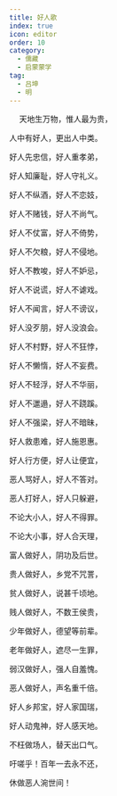 ```yaml
---
title: 好人歌
index: true
icon: editor
order: 10
category:
  - 儒藏
  - 启蒙蒙学
tag:
  - 吕坤
  - 明
---
```

　
天地生万物，惟人最为贵，  

人中有好人，更出人中类。  

好人先忠信，好人重孝弟，  

好人知廉耻，好人守礼义。  

好人不纵酒，好人不恋妓，  

好人不赌钱，好人不尚气。  

好人不仗富，好人不倚势，  

好人不欠粮，好人不侵地。  

好人不教唆，好人不妒忌，  

好人不说谎，好人不谑戏。  

好人不闻言，好人不谤议，  

好人没歹朋，好人没浪会。  

好人不村野，好人不狂悖，  

好人不懒惰，好人不妄费。  

好人不轻浮，好人不华丽，  

好人不邋遢，好人不跷蹊。  

好人不强梁，好人不暗昧，  

好人救患难，好人施恩惠。  

好人行方便，好人让便宜，  

恶人骂好人，好人不答对。  

恶人打好人，好人只躲避，  

不论大小人，好人不得罪。  

不论大小事，好人合天理，  

富人做好人，阴功及后世。  

贵人做好人，乡党不咒詈，  

贫人做好人，说甚千顷地。  

贱人做好人，不数王侯贵，  

少年做好人，德望等前辈。  

老年做好人，遮尽一生罪，  

弱汉做好人，强人自羞愧。  

恶人做好人，声名重千倍。  

好人乡邦宝，好人家国瑞，  

好人动鬼神，好人感天地。  

不枉做场人，替天出口气。  

吁嗟乎！百年一去永不还，  

休做恶人涴世间！  
